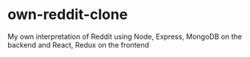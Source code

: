 # own-reddit-clone
My own interpretation of Reddit using Node, Express, MongoDB on the backend and React, Redux on the frontend
